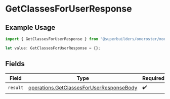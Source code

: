 # GetClassesForUserResponse

## Example Usage

```typescript
import { GetClassesForUserResponse } from "@superbuilders/oneroster/models/operations";

let value: GetClassesForUserResponse = {};
```

## Fields

| Field                                                                                                | Type                                                                                                 | Required                                                                                             | Description                                                                                          |
| ---------------------------------------------------------------------------------------------------- | ---------------------------------------------------------------------------------------------------- | ---------------------------------------------------------------------------------------------------- | ---------------------------------------------------------------------------------------------------- |
| `result`                                                                                             | [operations.GetClassesForUserResponseBody](../../models/operations/getclassesforuserresponsebody.md) | :heavy_check_mark:                                                                                   | N/A                                                                                                  |